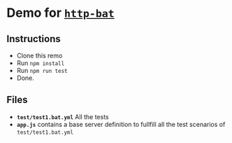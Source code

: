 # Demo for [`http-bat`](https://github.com/mulesoft-labs/http-bat)

## Instructions
 - Clone this remo  
 - Run `npm install`  
 - Run `npm run test`  
 - Done.  

## Files
 - **`test/test1.bat.yml`** All the tests
 - **`app.js`** contains a base server definition to fullfill all the test scenarios of `test/test1.bat.yml`